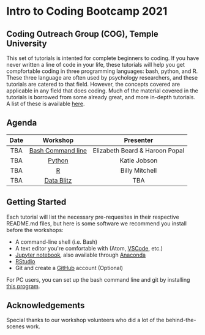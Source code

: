 # Intro to Coding Bootcamp 2021
## Coding Outreach Group (COG), Temple University

This set of tutorials is intented for complete beginners to coding. If you have never written a line of code in your life, these tutorials will help you get compfortable coding in three programming languages: bash, python, and R. These three language are often used by psychology researchers, and these tutorials are catered to that field. However, the concepts covered are applicable in any field that does coding. Much of the material covered in the tutorials is borrowed from some already great, and more in-depth tutorials. A list of these is available [here](https://github.com/TU-Coding-Outreach-Group/Tutorials/blob/master/index.md).

## Agenda
| Date        | Workshop                             | Presenter  |
| :-----------: |:------------------------------------:| :-----------:|
| TBA   | [Bash Command line](https://github.com/TU-Coding-Outreach-Group/intro-to-coding-2021//tree/main/bash)                       | Elizabeth Beard & Haroon Popal |
| TBA    | [Python](https://github.com/TU-Coding-Outreach-Group/intro-to-coding-2021//tree/main/python)                             | Katie Jobson |
| TBA    | [R](https://github.com/TU-Coding-Outreach-Group/intro-to-coding-2021//tree/main/R)      | Billy Mitchell |
| TBA    | [Data Blitz](https://github.com/TU-Coding-Outreach-Group/intro-to-coding-2021//tree/main/data-blitz) | TBA |                          



## Getting Started
Each tutorial will list the necessary pre-requesites in their respective README.md files, but here is some software we recommend you install before the workshops:
- A command-line shell (i.e. Bash)
- A text editor you're comfortable with (Atom, [VSCode](https://code.visualstudio.com/), etc.)
- [Jupyter notebook](https://jupyter.org/install), also available through [Anaconda](https://www.anaconda.com/products/individual#Downloads)
- [RStudio](https://www.rstudio.com/products/rstudio/download/#download)
- Git and create a [GitHub](https://github.com/) account (Optional)

For PC users, you can set up the bash command line and git by installing [this program](https://gitforwindows.org/).


## Acknowledgements
Special thanks to our workshop volunteers who did a lot of the behind-the-scenes work.
